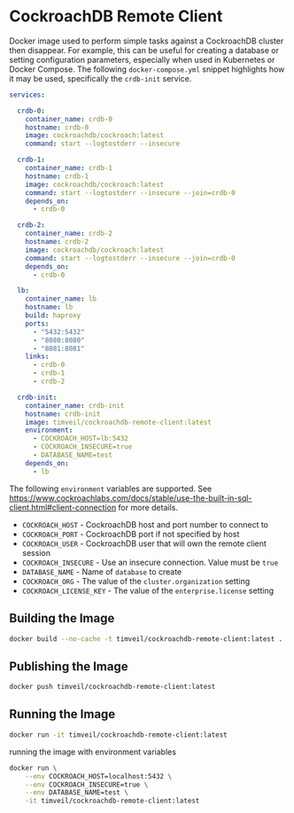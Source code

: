 # CockroachDB Remote Client
Docker image used to perform simple tasks against a CockroachDB cluster then disappear.  For example, this can be useful for creating a database or setting configuration parameters, especially when used in Kubernetes or Docker Compose.  The following `docker-compose.yml` snippet highlights how it may be used, specifically the `crdb-init` service. 

```yaml
services:

  crdb-0:
    container_name: crdb-0
    hostname: crdb-0
    image: cockroachdb/cockroach:latest
    command: start --logtostderr --insecure

  crdb-1:
    container_name: crdb-1
    hostname: crdb-1
    image: cockroachdb/cockroach:latest
    command: start --logtostderr --insecure --join=crdb-0
    depends_on:
      - crdb-0

  crdb-2:
    container_name: crdb-2
    hostname: crdb-2
    image: cockroachdb/cockroach:latest
    command: start --logtostderr --insecure --join=crdb-0
    depends_on:
      - crdb-0

  lb:
    container_name: lb
    hostname: lb
    build: haproxy
    ports:
      - "5432:5432"
      - "8080:8080"
      - "8081:8081"
    links:
      - crdb-0
      - crdb-1
      - crdb-2

  crdb-init:
    container_name: crdb-init
    hostname: crdb-init
    image: timveil/cockroachdb-remote-client:latest
    environment:
      - COCKROACH_HOST=lb:5432
      - COCKROACH_INSECURE=true
      - DATABASE_NAME=test
    depends_on:
      - lb
```

The following `environment` variables are supported.  See https://www.cockroachlabs.com/docs/stable/use-the-built-in-sql-client.html#client-connection for more details.
* `COCKROACH_HOST` - CockroachDB host and port number to connect to
* `COCKROACH_PORT` - CockroachDB port if not specified by host
* `COCKROACH_USER` - CockroachDB user that will own the remote client session
* `COCKROACH_INSECURE` - Use an insecure connection.  Value must be `true`
* `DATABASE_NAME` - Name of `database` to create
* `COCKROACH_ORG` - The value of the `cluster.organization` setting
* `COCKROACH_LICENSE_KEY` - The value of the `enterprise.license` setting

## Building the Image
```bash
docker build --no-cache -t timveil/cockroachdb-remote-client:latest .
```

## Publishing the Image
```bash
docker push timveil/cockroachdb-remote-client:latest
```

## Running the Image
```bash
docker run -it timveil/cockroachdb-remote-client:latest
```

running the image with environment variables
```bash
docker run \
    --env COCKROACH_HOST=localhost:5432 \
    --env COCKROACH_INSECURE=true \
    --env DATABASE_NAME=test \
    -it timveil/cockroachdb-remote-client:latest
```